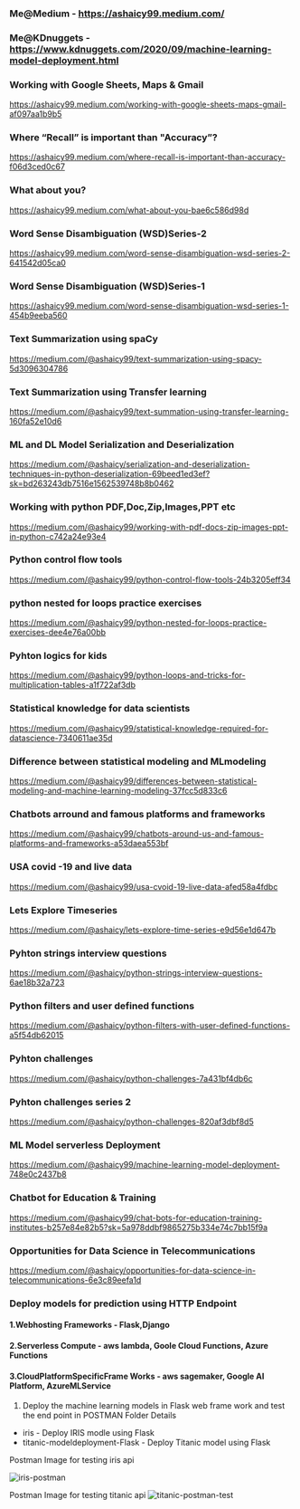 ### Me@Medium - https://ashaicy99.medium.com/

### Me@KDnuggets  - https://www.kdnuggets.com/2020/09/machine-learning-model-deployment.html

### Working with Google Sheets, Maps & Gmail
https://ashaicy99.medium.com/working-with-google-sheets-maps-gmail-af097aa1b9b5

### Where “Recall” is important than "Accuracy”?
https://ashaicy99.medium.com/where-recall-is-important-than-accuracy-f06d3ced0c67

### What about you?
https://ashaicy99.medium.com/what-about-you-bae6c586d98d

### Word Sense Disambiguation (WSD)Series-2
https://ashaicy99.medium.com/word-sense-disambiguation-wsd-series-2-641542d05ca0

### Word Sense Disambiguation (WSD)Series-1
https://ashaicy99.medium.com/word-sense-disambiguation-wsd-series-1-454b9eeba560

### Text Summarization using spaCy
https://medium.com/@ashaicy99/text-summarization-using-spacy-5d3096304786

### Text Summarization using Transfer learning
https://medium.com/@ashaicy99/text-summation-using-transfer-learning-160fa52e10d6

### ML and DL Model Serialization and Deserialization
https://medium.com/@ashaicy/serialization-and-deserialization-techniques-in-python-deserialization-69beed1ed3ef?sk=bd263243db7516e1562539748b8b0462

### Working with python PDF,Doc,Zip,Images,PPT etc   
https://medium.com/@ashaicy99/working-with-pdf-docs-zip-images-ppt-in-python-c742a24e93e4

### Python control flow tools  
https://medium.com/@ashaicy99/python-control-flow-tools-24b3205eff34

### python nested for loops practice exercises  
https://medium.com/@ashaicy99/python-nested-for-loops-practice-exercises-dee4e76a00bb

### Pyhton logics for kids  
https://medium.com/@ashaicy99/python-loops-and-tricks-for-multiplication-tables-a1f722af3db

### Statistical knowledge for data scientists 
https://medium.com/@ashaicy99/statistical-knowledge-required-for-datascience-7340611ae35d

### Difference between statistical modeling and MLmodeling 
https://medium.com/@ashaicy99/differences-between-statistical-modeling-and-machine-learning-modeling-37fcc5d833c6

### Chatbots arround and famous platforms and frameworks   
https://medium.com/@ashaicy99/chatbots-around-us-and-famous-platforms-and-frameworks-a53daea553bf

### USA covid -19 and live data  
https://medium.com/@ashaicy99/usa-cvoid-19-live-data-afed58a4fdbc

### Lets Explore Timeseries  
https://medium.com/@ashaicy/lets-explore-time-series-e9d56e1d647b

### Pyhton strings interview questions  
https://medium.com/@ashaicy/python-strings-interview-questions-6ae18b32a723

### Python filters and user defined functions 
https://medium.com/@ashaicy/python-filters-with-user-defined-functions-a5f54db62015

### Pyhton challenges 
https://medium.com/@ashaicy/python-challenges-7a431bf4db6c

### Pyhton challenges series 2  
https://medium.com/@ashaicy/python-challenges-820af3dbf8d5

### ML Model serverless Deployment 
https://medium.com/@ashaicy99/machine-learning-model-deployment-748e0c2437b8

### Chatbot for Education & Training 
https://medium.com/@ashaicy99/chat-bots-for-education-training-institutes-b257e84e82b5?sk=5a978ddbf9865275b334e74c7bb15f9a

### Opportunities for Data Science in Telecommunications 
https://medium.com/@ashaicy/opportunities-for-data-science-in-telecommunications-6e3c89eefa1d
 
### Deploy models for prediction using HTTP Endpoint
#### 1.Webhosting Frameworks - Flask,Django
#### 2.Serverless Compute - aws lambda, Goole Cloud Functions, Azure Functions
#### 3.CloudPlatformSpecificFrame Works - aws sagemaker, Google AI Platform, AzureMLService


1. Deploy the machine learning models in Flask web frame work and test the end point in POSTMAN
Folder Details 
* iris - Deploy IRIS modle using Flask
* titanic-modeldeployment-Flask - Deploy Titanic model using Flask

Postman Image for testing iris api

![iris-postman](https://user-images.githubusercontent.com/66937023/101628759-4aae7100-3a46-11eb-9d07-b44e3b687037.PNG)


Postman Image for testing titanic api
![titanic-postman-test](https://user-images.githubusercontent.com/66937023/101629980-30759280-3a48-11eb-878d-67136319a9af.PNG)




